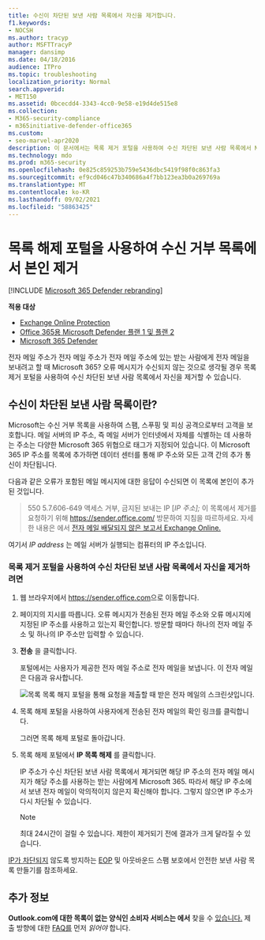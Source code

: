 ```yaml
---
title: 수신이 차단된 보낸 사람 목록에서 자신을 제거합니다.
f1.keywords:
- NOCSH
ms.author: tracyp
author: MSFTTracyP
manager: dansimp
ms.date: 04/18/2016
audience: ITPro
ms.topic: troubleshooting
localization_priority: Normal
search.appverid:
- MET150
ms.assetid: 0bcecdd4-3343-4cc0-9e58-e19d4de515e8
ms.collection:
- M365-security-compliance
- m365initiative-defender-office365
ms.custom:
- seo-marvel-apr2020
description: 이 문서에서는 목록 제거 포털을 사용하여 수신 차단된 보낸 사람 목록에서 Microsoft 365 방법을 배우게 됩니다.
ms.technology: mdo
ms.prod: m365-security
ms.openlocfilehash: 0e825c859253b759e5436dbc5419f98f0c863fa3
ms.sourcegitcommit: ef9cd046c47b340686a4f7bb123ea3b0a269769a
ms.translationtype: MT
ms.contentlocale: ko-KR
ms.lasthandoff: 09/02/2021
ms.locfileid: "58863425"
---
```

# <a name="use-the-delist-portal-to-remove-yourself-from-the-blocked-senders-list"></a>목록 해제 포털을 사용하여 수신 거부 목록에서 본인 제거

[!INCLUDE [Microsoft 365 Defender rebranding](../includes/microsoft-defender-for-office.md)]

**적용 대상**
- [Exchange Online Protection](exchange-online-protection-overview.md)
- [Office 365용 Microsoft Defender 플랜 1 및 플랜 2](defender-for-office-365.md)
- [Microsoft 365 Defender](../defender/microsoft-365-defender.md)

전자 메일 주소가 전자 메일 주소가 전자 메일 주소에 있는 받는 사람에게 전자 메일을 보내려고 할 때 Microsoft 365? 오류 메시지가 수신되지 않는 것으로 생각될 경우 목록 제거 포털을 사용하여 수신 차단된 보낸 사람 목록에서 자신을 제거할 수 있습니다.

## <a name="what-is-the-blocked-senders-list"></a>수신이 차단된 보낸 사람 목록이란?

Microsoft는 수신 거부 목록을 사용하여 스팸, 스푸핑 및 피싱 공격으로부터 고객을 보호합니다. 메일 서버의 IP 주소, 즉 메일 서버가 인터넷에서 자체를 식별하는 데 사용하는 주소는 다양한 Microsoft 365 위협으로 태그가 지정되어 있습니다. 이 Microsoft 365 IP 주소를 목록에 추가하면 데이터 센터를 통해 IP 주소와 모든 고객 간의 추가 통신이 차단됩니다.

다음과 같은 오류가 포함된 메일 메시지에 대한 응답이 수신되면 이 목록에 본인이 추가된 것입니다.

> 550 5.7.606-649 액세스 거부, 금지된 보내는 IP [_IP 주소];_ 이 목록에서 제거를 요청하기 위해 <https://sender.office.com/> 방문하여 지침을 따르하세요. 자세한 내용은 에서 [전자 메일 배달되지 않은 보고서 Exchange Online.](/Exchange/mail-flow-best-practices/non-delivery-reports-in-exchange-online/non-delivery-reports-in-exchange-online)

여기서  _IP address_ 는 메일 서버가 실행되는 컴퓨터의 IP 주소입니다.

### <a name="to-use-delist-portal-to-remove-yourself-from-the-blocked-senders-list"></a>목록 제거 포털을 사용하여 수신 차단된 보낸 사람 목록에서 자신을 제거하려면

1. 웹 브라우저에서 <https://sender.office.com>으로 이동합니다.

2. 페이지의 지시를 따릅니다. 오류 메시지가 전송된 전자 메일 주소와 오류 메시지에 지정된 IP 주소를 사용하고 있는지 확인합니다. 방문할 때마다 하나의 전자 메일 주소 및 하나의 IP 주소만 입력할 수 있습니다.

3. **전송** 을 클릭합니다.

    포털에서는 사용자가 제공한 전자 메일 주소로 전자 메일을 보냅니다. 이 전자 메일은 다음과 유사합니다.

    ![목록 목록 해지 포털을 통해 요청을 제출할 때 받은 전자 메일의 스크린샷입니다.](../../media/bf13e4f7-f68c-4e46-baa7-b6ab4cfc13f3.png)

4. 목록 해제 포털을 사용하여 사용자에게 전송된 전자 메일의 확인 링크를 클릭합니다.

    그러면 목록 해제 포털로 돌아갑니다.

5. 목록 해제 포털에서 **IP 목록 해제** 를 클릭합니다.

    IP 주소가 수신 차단된 보낸 사람 목록에서 제거되면 해당 IP 주소의 전자 메일 메시지가 해당 주소를 사용하는 받는 사람에게 Microsoft 365. 따라서 해당 IP 주소에서 보낸 전자 메일이 악의적이지 않은지 확신해야 합니다. 그렇지 않으면 IP 주소가 다시 차단될 수 있습니다.

    > [!NOTE]
    > 최대 24시간이 걸릴 수 있습니다. 제한이 제거되기 전에 결과가 크게 달라질 수 있습니다.

[IP가 차단되지](create-safe-sender-lists-in-office-365.md) 않도록 방지하는 [EOP](outbound-spam-controls.md) 및 아웃바운드 스팸 보호에서 안전한 보낸 사람 목록 만들기를 참조하세요.

## <a name="more-information"></a>추가 정보

**Outlook.com에 대한 목록이 없는 양식인 소비자 서비스는 에서** 찾을 수 [있습니다.](https://support.microsoft.com/supportrequestform/8ad563e3-288e-2a61-8122-3ba03d6b8d75) 제출 방향에 대한 [FAQ를](https://sendersupport.olc.protection.outlook.com/pm/troubleshooting.aspx) 먼저 *읽어야* 합니다.
